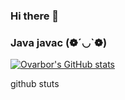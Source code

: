 ### Hi there 👋
### Java javac (❁´◡`❁)

[![Ovarbor's GitHub stats](https://github-readme-stats.vercel.app/api?username=Ovarbor)](https://github.com/Ovarbor/github-readme-stats)


github stuts
<!--
**Ovarbor/Ovarbor** is a ✨ _special_ ✨ repository because its `README.md` (this file) appears on your GitHub profile.

Here are some ideas to get you started:

- 🔭 I’m currently working on ...
- 🌱 I’m currently learning ...
- 👯 I’m looking to collaborate on ...
- 🤔 I’m looking for help with ...
- 💬 Ask me about ...
- 📫 How to reach me: ...
- 😄 Pronouns: ...
- ⚡ Fun fact: ...
-->
